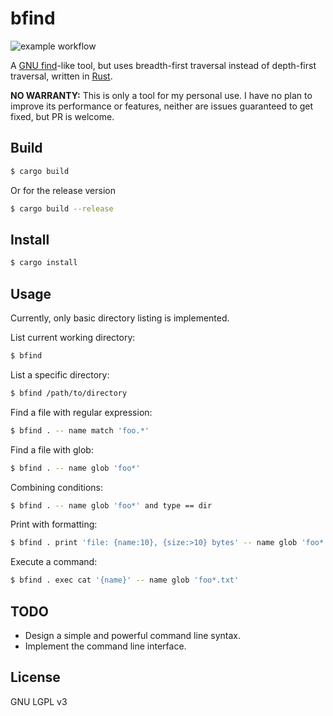 # bfind

![example workflow](https://github.com/brglng/bfind/actions/workflows/rust.yml/badge.svg)

A [GNU find](https://www.gnu.org/software/findutils/)-like tool, but uses breadth-first traversal instead of depth-first traversal, written in [Rust](https://www.rust-lang.org/).

**NO WARRANTY:** This is only a tool for my personal use. I have no plan to improve its performance or features, neither are issues guaranteed to get fixed, but PR is welcome.

## Build

```sh
$ cargo build
```

Or for the release version

```sh
$ cargo build --release
```

## Install

```sh
$ cargo install
```

## Usage

Currently, only basic directory listing is implemented.

List current working directory:

```sh
$ bfind
```

List a specific directory:

```sh
$ bfind /path/to/directory
```

Find a file with regular expression:

```sh
$ bfind . -- name match 'foo.*'
```

Find a file with glob:

```sh
$ bfind . -- name glob 'foo*'
```

Combining conditions:

```sh
$ bfind . -- name glob 'foo*' and type == dir
```

Print with formatting:

```sh
$ bfind . print 'file: {name:10}, {size:>10} bytes' -- name glob 'foo*' and size gt 1MiB
```

Execute a command:

```sh
$ bfind . exec cat '{name}' -- name glob 'foo*.txt'
```

## TODO

- Design a simple and powerful command line syntax.
- Implement the command line interface.

## License

GNU LGPL v3
